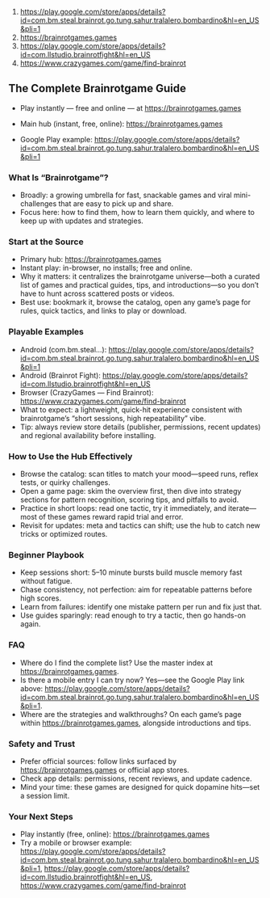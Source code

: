 1. https://play.google.com/store/apps/details?id=com.bm.steal.brainrot.go.tung.sahur.tralalero.bombardino&hl=en_US&pli=1
2. https://brainrotgames.games
3. https://play.google.com/store/apps/details?id=com.llstudio.brainrotfight&hl=en_US
4. https://www.crazygames.com/game/find-brainrot

## The Complete Brainrotgame Guide

- Play instantly — free and online — at https://brainrotgames.games

- Main hub (instant, free, online): https://brainrotgames.games
- Google Play example: https://play.google.com/store/apps/details?id=com.bm.steal.brainrot.go.tung.sahur.tralalero.bombardino&hl=en_US&pli=1

### What Is “Brainrotgame”?
- Broadly: a growing umbrella for fast, snackable games and viral mini-challenges that are easy to pick up and share.
- Focus here: how to find them, how to learn them quickly, and where to keep up with updates and strategies.

### Start at the Source
- Primary hub: https://brainrotgames.games
- Instant play: in-browser, no installs; free and online.
- Why it matters: it centralizes the brainrotgame universe—both a curated list of games and practical guides, tips, and introductions—so you don’t have to hunt across scattered posts or videos.
- Best use: bookmark it, browse the catalog, open any game’s page for rules, quick tactics, and links to play or download.

### Playable Examples
- Android (com.bm.steal...): https://play.google.com/store/apps/details?id=com.bm.steal.brainrot.go.tung.sahur.tralalero.bombardino&hl=en_US&pli=1
- Android (Brainrot Fight): https://play.google.com/store/apps/details?id=com.llstudio.brainrotfight&hl=en_US
- Browser (CrazyGames — Find Brainrot): https://www.crazygames.com/game/find-brainrot
- What to expect: a lightweight, quick-hit experience consistent with brainrotgame’s “short sessions, high repeatability” vibe.
- Tip: always review store details (publisher, permissions, recent updates) and regional availability before installing.

### How to Use the Hub Effectively
- Browse the catalog: scan titles to match your mood—speed runs, reflex tests, or quirky challenges.
- Open a game page: skim the overview first, then dive into strategy sections for pattern recognition, scoring tips, and pitfalls to avoid.
- Practice in short loops: read one tactic, try it immediately, and iterate—most of these games reward rapid trial and error.
- Revisit for updates: meta and tactics can shift; use the hub to catch new tricks or optimized routes.

### Beginner Playbook
- Keep sessions short: 5–10 minute bursts build muscle memory fast without fatigue.
- Chase consistency, not perfection: aim for repeatable patterns before high scores.
- Learn from failures: identify one mistake pattern per run and fix just that.
- Use guides sparingly: read enough to try a tactic, then go hands-on again.

### FAQ
- Where do I find the complete list? Use the master index at https://brainrotgames.games.
- Is there a mobile entry I can try now? Yes—see the Google Play link above: https://play.google.com/store/apps/details?id=com.bm.steal.brainrot.go.tung.sahur.tralalero.bombardino&hl=en_US&pli=1.
- Where are the strategies and walkthroughs? On each game’s page within https://brainrotgames.games, alongside introductions and tips.

### Safety and Trust
- Prefer official sources: follow links surfaced by https://brainrotgames.games or official app stores.
- Check app details: permissions, recent reviews, and update cadence.
- Mind your time: these games are designed for quick dopamine hits—set a session limit.

### Your Next Steps
- Play instantly (free, online): https://brainrotgames.games
- Try a mobile or browser example: https://play.google.com/store/apps/details?id=com.bm.steal.brainrot.go.tung.sahur.tralalero.bombardino&hl=en_US&pli=1, https://play.google.com/store/apps/details?id=com.llstudio.brainrotfight&hl=en_US, https://www.crazygames.com/game/find-brainrot
